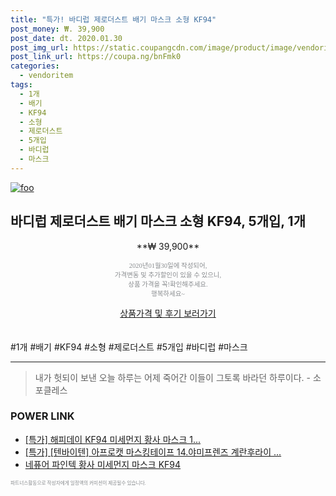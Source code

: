 ```yaml
--- 
title: "특가! 바디럽 제로더스트 배기 마스크 소형 KF94" 
post_money: ₩. 39,900 
post_date: dt. 2020.01.30 
post_img_url: https://static.coupangcdn.com/image/product/image/vendoritem/2018/12/14/3438408784/0007531e-2a3c-4f41-aecc-8c0bfb651ff1.jpg 
post_link_url: https://coupa.ng/bnFmk0 
categories: 
  - vendoritem 
tags: 
  - 1개 
  - 배기 
  - KF94 
  - 소형 
  - 제로더스트 
  - 5개입 
  - 바디럽 
  - 마스크 
--- 
```

[![foo](https://static.coupangcdn.com/image/product/image/vendoritem/2018/12/14/3438408784/0007531e-2a3c-4f41-aecc-8c0bfb651ff1.jpg)](https://coupa.ng/bnFmk0) 

## 바디럽 제로더스트 배기 마스크 소형 KF94, 5개입, 1개 
<p style="text-align: center;">**₩ 39,900**</p> 
<p style="text-align: center;"><span style="color: #898c8f; font-family: Georgia,Times,serif; font-size: 0.75em;">2020년01월30일에 작성되어, <br>가격변동 및 추가할인이 있을 수 있으니,<br> 상품 가격을 꼭!확인해주세요.<br>행복하세요~</span> 
</p>	 
<div markdown="0" style="text-align: center;"><a href="https://coupa.ng/bnFmk0" class="btn btn--success">상품가격 및 후기 보러가기</a></div> 
<br><br> 
  #1개 #배기 #KF94 #소형 #제로더스트 #5개입 #바디럽 #마스크 
<hr> 

> 내가 헛되이 보낸 오늘 하루는 어제 죽어간 이들이 그토록 바라던 하루이다. - 소포클레스 


### POWER LINK

* <a href="https://blog.naver.com/santokki14/221790438139" target="_blank">[특가] 해피데이 KF94 미세먼지 황사 마스크 1...</a>
* <a href="https://blog.naver.com/santokki14/221790517091" target="_blank">[특가] [텐바이텐] 아프로캣 마스킹테이프 14.야미프렌즈 계란후라이 ...</a>
* <a href="https://blog.naver.com/fasyy4321/221786669488" target="_blank">네퓨어 파인텍 황사 미세먼지 마스크 KF94</a>

<span style="color: #898c8f; font-family: Georgia,Times,serif; font-size: 0.55em;">파트너스활동으로 작성자에게 일정액의 커미션이 제공될수 있습니다.</span> 
